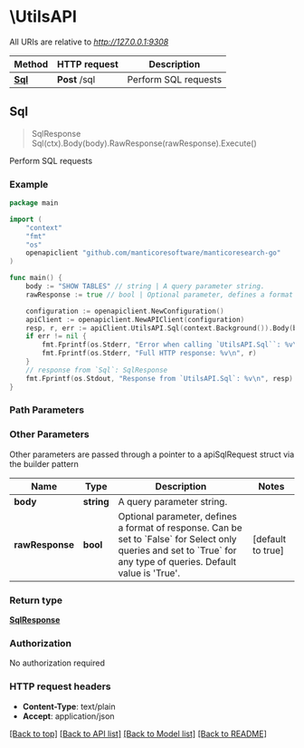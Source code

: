 # \UtilsAPI

All URIs are relative to *http://127.0.0.1:9308*

Method | HTTP request | Description
------------- | ------------- | -------------
[**Sql**](UtilsAPI.md#Sql) | **Post** /sql | Perform SQL requests



## Sql

> SqlResponse Sql(ctx).Body(body).RawResponse(rawResponse).Execute()

Perform SQL requests



### Example

```go
package main

import (
	"context"
	"fmt"
	"os"
	openapiclient "github.com/manticoresoftware/manticoresearch-go"
)

func main() {
	body := "SHOW TABLES" // string | A query parameter string. 
	rawResponse := true // bool | Optional parameter, defines a format of response. Can be set to `False` for Select only queries and set to `True` for any type of queries. Default value is 'True'.  (optional) (default to true)

	configuration := openapiclient.NewConfiguration()
	apiClient := openapiclient.NewAPIClient(configuration)
	resp, r, err := apiClient.UtilsAPI.Sql(context.Background()).Body(body).RawResponse(rawResponse).Execute()
	if err != nil {
		fmt.Fprintf(os.Stderr, "Error when calling `UtilsAPI.Sql``: %v\n", err)
		fmt.Fprintf(os.Stderr, "Full HTTP response: %v\n", r)
	}
	// response from `Sql`: SqlResponse
	fmt.Fprintf(os.Stdout, "Response from `UtilsAPI.Sql`: %v\n", resp)
}
```

### Path Parameters



### Other Parameters

Other parameters are passed through a pointer to a apiSqlRequest struct via the builder pattern


Name | Type | Description  | Notes
------------- | ------------- | ------------- | -------------
 **body** | **string** | A query parameter string.  | 
 **rawResponse** | **bool** | Optional parameter, defines a format of response. Can be set to &#x60;False&#x60; for Select only queries and set to &#x60;True&#x60; for any type of queries. Default value is &#39;True&#39;.  | [default to true]

### Return type

[**SqlResponse**](SqlResponse.md)

### Authorization

No authorization required

### HTTP request headers

- **Content-Type**: text/plain
- **Accept**: application/json

[[Back to top]](#) [[Back to API list]](../README.md#documentation-for-api-endpoints)
[[Back to Model list]](../README.md#documentation-for-models)
[[Back to README]](../README.md)

